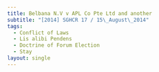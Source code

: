 ```yaml
---
title: Belbana N.V v APL Co Pte Ltd and another
subtitle: "[2014] SGHCR 17 / 15\_August\_2014"
tags:
  - Conflict of Laws
  - Lis alibi Pendens
  - Doctrine of Forum Election
  - Stay
layout: single
---
```


